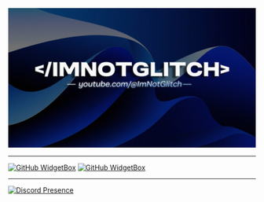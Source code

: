 <img src="https://raw.githubusercontent.com/ImNotGlitch/ImNotGlitch/refs/heads/main/glitch-best-quality.jpg">


<hr>

[![GitHub WidgetBox](https://github-widgetbox.vercel.app/api/profile?username=ImNotGlitch&data=followers,repositories,stars,commits&theme=darkmode)](https://github.com/Jurredr/github-widgetbox)
[![GitHub WidgetBox](https://github-widgetbox.vercel.app/api/skills?languages=java&includeNames=true&theme=darkmode
)](https://github.com/Jurredr/github-widgetbox)

<hr>

[![Discord Presence](https://lanyard.cnrad.dev/api/1166436494446170123)](https://discord.com/users/1166436494446170123)
